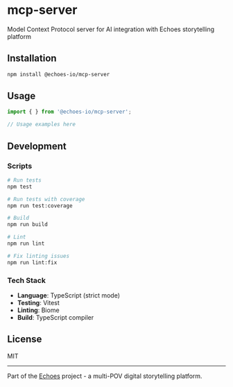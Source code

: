 # mcp-server

Model Context Protocol server for AI integration with Echoes storytelling platform

## Installation

```bash
npm install @echoes-io/mcp-server
```

## Usage

```typescript
import { } from '@echoes-io/mcp-server';

// Usage examples here
```

## Development

### Scripts

```bash
# Run tests
npm test

# Run tests with coverage
npm run test:coverage

# Build
npm run build

# Lint
npm run lint

# Fix linting issues
npm run lint:fix
```

### Tech Stack

- **Language**: TypeScript (strict mode)
- **Testing**: Vitest
- **Linting**: Biome
- **Build**: TypeScript compiler

## License

MIT

---

Part of the [Echoes](https://github.com/echoes-io) project - a multi-POV digital storytelling platform.
